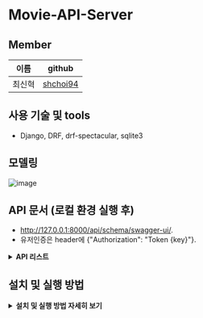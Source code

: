 # Movie-API-Server


## Member
| 이름  | github                                   |
|-------|-----------------------------------------|
|최신혁 |[shchoi94](https://github.com/shchoi94)     | 


## 사용 기술 및 tools
- Django, DRF, drf-spectacular, sqlite3
## 모델링
![image](https://user-images.githubusercontent.com/68194553/145079543-d82bbc58-683b-46e4-a89b-ebadaa771c2c.png)

## API 문서 (로컬 환경 실행 후)
- http://127.0.0.1:8000/api/schema/swagger-ui/.  
- 유저인증은 header에 {"Authorization": "Token {key}"}.  
<details>
 <summary><b>API 리스트</b></summary>
<div markdown="1">

- **사용자 생성 : POST /users/**
- **사용자 로그인 : POST /users/login/**
- **사용자 로그아웃: POST /users/logout/**   


- **영화 리스트 조회: GET /movies/**
- **영화 디테일 조회: GET /movies/{movie_id}/**
- **영화 생성: POST /movies/**


- **영화리뷰 디테일 조회: GET /reviews/{review_id}/**
- **영화리뷰 생성: POST /reviews/**
  - 영화 평점이 업데이트 됩니다.
- **영화리뷰 삭제: DELETE /reviews/{review_id}/**
  - 영화 평점이 업데이트 됩니다.

- **영화리뷰추천 생성: POST /review_votes/**
  - 리뷰 추천수가 업데이트 됩니다.
- **영화리뷰추천 삭제: DELETE /review_votes/{review_vote_id}/**
  - 리뷰 추천수가 업데이트 됩니다.

</div>
</details>

## 설치 및 실행 방법
<details>
 <summary><b>설치 및 실행 방법 자세히 보기</b></summary>
<div markdown="1">
  
###  Local 개발 및 테스트용

1. 해당프로젝트를 clone 하고, 프로젝트 폴더로 들어간다.
    ```bash
    $ git clone https://github.com/shchoi94/movie-server.git
    $ cd movie-server
    ```

2. 가상환경 생성 및 프로젝트 실행
    ```bash
    $ python3 -m venv .venv
    $ source .venv/bin/activate
    $ pip install -r requirements.txt
    $ python manage.py runserver
    # 유저인증은 header에 {"Authorization": "Token {key}"}
    ```


</div>
</details>

